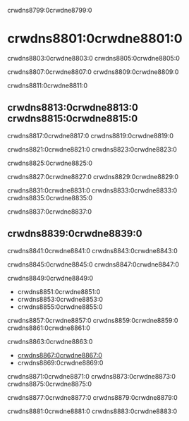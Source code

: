 crwdns8799:0crwdne8799:0
# crwdns8801:0crwdne8801:0

crwdns8803:0crwdne8803:0 crwdns8805:0crwdne8805:0

crwdns8807:0crwdne8807:0 crwdns8809:0crwdne8809:0

crwdns8811:0crwdne8811:0
## crwdns8813:0crwdne8813:0 crwdns8815:0crwdne8815:0

crwdns8817:0crwdne8817:0 crwdns8819:0crwdne8819:0

crwdns8821:0crwdne8821:0 crwdns8823:0crwdne8823:0

crwdns8825:0crwdne8825:0

crwdns8827:0crwdne8827:0 crwdns8829:0crwdne8829:0

crwdns8831:0crwdne8831:0 crwdns8833:0crwdne8833:0 crwdns8835:0crwdne8835:0

crwdns8837:0crwdne8837:0
## crwdns8839:0crwdne8839:0

crwdns8841:0crwdne8841:0 crwdns8843:0crwdne8843:0

crwdns8845:0crwdne8845:0 crwdns8847:0crwdne8847:0

crwdns8849:0crwdne8849:0
* crwdns8851:0crwdne8851:0
* crwdns8853:0crwdne8853:0
* crwdns8855:0crwdne8855:0

crwdns8857:0crwdne8857:0 crwdns8859:0crwdne8859:0 crwdns8861:0crwdne8861:0

crwdns8863:0crwdne8863:0
* [crwdns8867:0crwdne8867:0](crwdns8865:0crwdne8865:0)
* crwdns8869:0crwdne8869:0

crwdns8871:0crwdne8871:0 crwdns8873:0crwdne8873:0 crwdns8875:0crwdne8875:0

crwdns8877:0crwdne8877:0 crwdns8879:0crwdne8879:0

crwdns8881:0crwdne8881:0 crwdns8883:0crwdne8883:0
